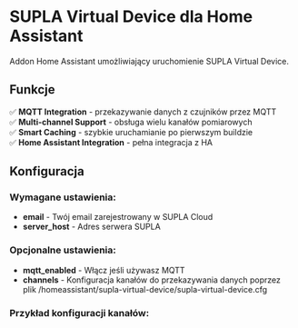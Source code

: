 # SUPLA Virtual Device dla Home Assistant

Addon Home Assistant umożliwiający uruchomienie SUPLA Virtual Device.

## Funkcje

✅ **MQTT Integration** - przekazywanie danych z czujników przez MQTT  
✅ **Multi-channel Support** - obsługa wielu kanałów pomiarowych  
✅ **Smart Caching** - szybkie uruchamianie po pierwszym buildzie  
✅ **Home Assistant Integration** - pełna integracja z HA

## Konfiguracja

### Wymagane ustawienia:
- **email** - Twój email zarejestrowany w SUPLA Cloud
- **server_host** - Adres serwera SUPLA

### Opcjonalne ustawienia:
- **mqtt_enabled** - Włącz jeśli używasz MQTT
- **channels** - Konfiguracja kanałów do przekazywania danych poprzez plik /homeassistant/supla-virtual-device/supla-virtual-device.cfg

### Przykład konfiguracji kanałów:

